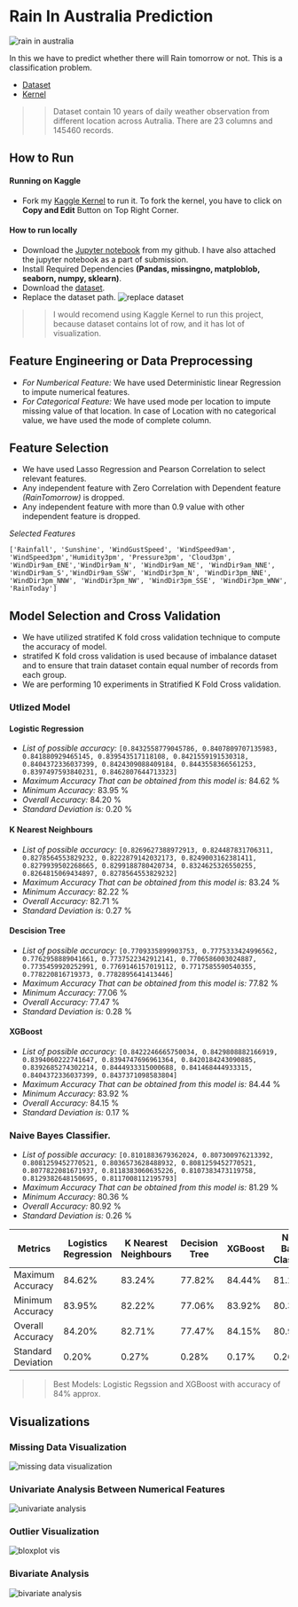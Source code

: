# Rain In Australia Prediction

![rain in australia](NOAA-NASA-Satellite-Image-Australia-Fire.jpg)

In this we have to predict whether there will Rain tomorrow or not. This is a classification problem.

- [Dataset](https://www.kaggle.com/jsphyg/weather-dataset-rattle-package?select=weatherAUS.csv)
- [Kernel](https://www.kaggle.com/nadeem4nk/rain-in-australia-85-accuracy)

> > Dataset contain 10 years of daily weather observation from different location across Autralia. There are 23 columns and 145460 records.

## How to Run

#### Running on Kaggle

- Fork my [Kaggle Kernel](https://www.kaggle.com/nadeem4nk/rain-in-australia-85-accuracy) to run it. To fork the kernel, you have to click on **Copy and Edit** Button on Top Right Corner.

#### How to run locally

- Download the [Jupyter notebook](https://github.com/nadeem4/rain_in_austrailia_kaggle/blob/main/rain-in-australia-85-accuracy.ipynb) from my github. I have also attached the jupyter notebook as a part of submission.
- Install Required Dependencies **(Pandas, missingno, matploblob, seaborn, numpy, sklearn)**.
- Download the [dataset](<(https://www.kaggle.com/jsphyg/weather-dataset-rattle-package?select=weatherAUS.csv)>).
- Replace the dataset path.
  ![replace dataset](read_ds.png)

> > I would recomend using Kaggle Kernel to run this project, because dataset contains lot of row, and it has lot of visualization.

## Feature Engineering or Data Preprocessing

- _For Numberical Feature:_ We have used Deterministic linear Regression to impute numerical features.
- _For Categorical Feature:_ We have used mode per location to impute missing value of that location. In case of Location with no categorical value, we have used the mode of complete column.

## Feature Selection

- We have used Lasso Regression and Pearson Correlation to select relevant features.
- Any independent feature with Zero Correlation with Dependent feature _(RainTomorrow)_ is dropped.
- Any independent feature with more than 0.9 value with other independent feature is dropped.

_Selected Features_

`['Rainfall', 'Sunshine', 'WindGustSpeed', 'WindSpeed9am', 'WindSpeed3pm','Humidity3pm', 'Pressure3pm', 'Cloud3pm', 'WindDir9am_ENE','WindDir9am_N', 'WindDir9am_NE', 'WindDir9am_NNE', 'WindDir9am_S','WindDir9am_SSW', 'WindDir3pm_N', 'WindDir3pm_NNE', 'WindDir3pm_NNW', 'WindDir3pm_NW', 'WindDir3pm_SSE', 'WindDir3pm_WNW', 'RainToday']`

## Model Selection and Cross Validation

- We have utilized stratifed K fold cross validation technique to compute the accuracy of model.
- stratifed K fold cross validation is used because of imbalance dataset and to ensure that train dataset contain equal number of records from each group.
- We are performing 10 experiments in Stratified K Fold Cross validation.

### Utlized Model

#### Logistic Regression

- _List of possible accuracy:_ `[0.8432558779045786, 0.8407809707135983, 0.841880929465145, 0.839543517118108, 0.8421559191530318, 0.8404372336037399, 0.8424309088409184, 0.8443558366561253, 0.8397497593840231, 0.8462807644713323]`
- _Maximum Accuracy That can be obtained from this model is:_ 84.62 %
- _Minimum Accuracy:_ 83.95 %
- _Overall Accuracy:_ 84.20 %
- _Standard Deviation is:_ 0.20 %

#### K Nearest Neighbours

- _List of possible accuracy:_ `[0.8269627388972913, 0.824487831706311, 0.8278564553829232, 0.8222879142032173, 0.8249003162381411, 0.8279939502268665, 0.8299188780420734, 0.8324625326550255, 0.8264815069434897, 0.8278564553829232]`
- _Maximum Accuracy That can be obtained from this model is:_ 83.24 %
- _Minimum Accuracy:_ 82.22 %
- _Overall Accuracy:_ 82.71 %
- _Standard Deviation is:_ 0.27 %

#### Descision Tree

- _List of possible accuracy:_ `[0.7709335899903753, 0.7775333424996562, 0.7762958889041661, 0.7737522342912141, 0.7706586003024887, 0.7735459920252991, 0.7769146157019112, 0.7717585590540355, 0.778220816719373, 0.7782895641413446]`
- _Maximum Accuracy That can be obtained from this model is:_ 77.82 %
- _Minimum Accuracy:_ 77.06 %
- _Overall Accuracy:_ 77.47 %
- _Standard Deviation is:_ 0.28 %

#### XGBoost

- _List of possible accuracy:_ `[0.8422246665750034, 0.8429808882166919, 0.8394060222741647, 0.8394747696961364, 0.8420184243090885, 0.8392685274302214, 0.8444933315000688, 0.841468444933315, 0.8404372336037399, 0.8437371098583804]`
- _Maximum Accuracy That can be obtained from this model is:_ 84.44 %
- _Minimum Accuracy:_ 83.92 %
- _Overall Accuracy:_ 84.15 %
- _Standard Deviation is:_ 0.17 %

### Naive Bayes Classifier.

- _List of possible accuracy:_ `[0.8101883679362024, 0.807300976213392, 0.8081259452770521, 0.8036573628488932, 0.8081259452770521, 0.8077822081671937, 0.8118383060635226, 0.8107383473119758, 0.8129382648150695, 0.8117008112195793]`
- _Maximum Accuracy That can be obtained from this model is:_ 81.29 %
- _Minimum Accuracy:_ 80.36 %
- _Overall Accuracy:_ 80.92 %
- _Standard Deviation is:_ 0.26 %

| Metrics            | Logistics Regression | K Nearest Neighbours | Decision Tree | XGBoost | Naïve Bayes Classifier | Random Forest Classifier |
| ------------------ | -------------------- | -------------------- | ------------- | ------- | ---------------------- | ------------------------ |
| Maximum Accuracy   | 84.62%               | 83.24%               | 77.82%        | 84.44%  | 81.29%                 | 85.03%                   |
| Minimum Accuracy   | 83.95%               | 82.22%               | 77.06%        | 83.92%  | 80.36%                 | 84.29%                   |
| Overall Accuracy   | 84.20%               | 82.71%               | 77.47%        | 84.15%  | 80.92%                 | 84.69%                   |
| Standard Deviation | 0.20%                | 0.27%                | 0.28%         | 0.17%   | 0.26%                  | 0.21%                    |

> > Best Models: Logistic Regssion and XGBoost with accuracy of 84% approx.

## Visualizations

### Missing Data Visualization

![missing data visualization](plots/missing_data.png)

### Univariate Analysis Between Numerical Features

![univariate analysis](plots/univariate_analysis.png)

### Outlier Visualization

![bloxplot vis](plots/boxplot_vis.png)

### Bivariate Analysis

![bivariate analysis](plots/bivariate_analysis.png)
